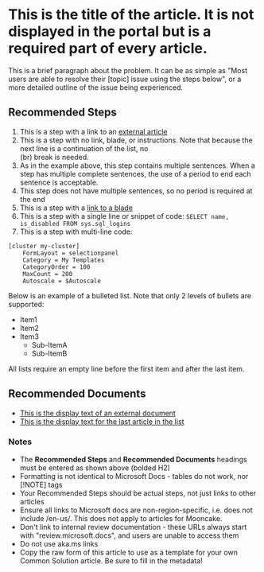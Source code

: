 <properties
  pagetitle="This is the title of the article. It is not displayed in the portal but is a required part of every article."
  service=""
  resource=""
  ms.author="desarkar"
  selfhelptype="Generic"
  supporttopicids="32783248"
  productpesids="17354"
  cloudenvironments="public, fairfax, mooncake, blackforest, ussec, usnat"
  articleid="49e3dc83-9d55-4932-b2d3-a1efaff9d0d2"
  ownershipid="AzurePurview_Purview" />
# This is the title of the article. It is not displayed in the portal but is a required part of every article.

This is a brief paragraph about the problem.  It can be as simple as "Most users are able to resolve their [topic] issue using the steps below", or a more detailed outline of the issue being experienced.

## **Recommended Steps**

1. This is a step with a link to an [external article](https://)
2. This is a step with no link, blade, or instructions. Note that because the next line is a continuation of the list, no <br> (br) break is needed.
3. As in the example above, this step contains multiple sentences. When a step has multiple complete sentences, the use of a period to end each sentence is acceptable.
4. This step does not have multiple sentences, so no period is required at the end
5. This is a step with a [link to a blade](data-blade:extensionName.bladeName.nameOfInputParam.valueOfInputParam)
6. This is a step with a single line or snippet of code: `SELECT name, is_disabled FROM sys.sql_logins`
7. This is a step with multi-line code:

```
[cluster my-cluster]
    FormLayout = selectionpanel
    Category = My Templates
    CategoryOrder = 100
    MaxCount = 200
    Autoscale = $Autoscale
```

Below is an example of a bulleted list. Note that only 2 levels of bullets are supported:

* Item1
* Item2
* Item3
	* Sub-ItemA
	* Sub-ItemB

All lists require an empty line before the first item and after the last item.

## **Recommended Documents**

* [This is the display text of an external document](https://)
* [This is the display text for the last article in the list](http://)

### Notes

* The **Recommended Steps** and **Recommended Documents** headings must be entered as shown above (bolded H2)
* Formatting is not identical to Microsoft Docs - tables do not work, nor [!NOTE] tags
* Your Recommended Steps should be actual steps, not just links to other articles
* Ensure all links to Microsoft docs are non-region-specific, i.e. does not include /en-us/. This does not apply to articles for Mooncake.
* Don't link to internal review documentation - these URLs always start with "review.microsoft.docs", and users are unable to access them
* Do not use aka.ms links
* Copy the raw form of this article to use as a template for your own Common Solution article. Be sure to fill in the metadata!